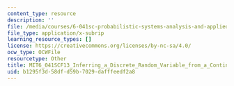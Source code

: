 ```yaml
---
content_type: resource
description: ''
file: /media/courses/6-041sc-probabilistic-systems-analysis-and-applied-probability-fall-2013/b1295f3d58dfd59b7029dafffeedf2a8_MIT6_041SCF13_Inferring_a_Discrete_Random_Variable_from_a_Continuous_Measurement_300k.srt
file_type: application/x-subrip
learning_resource_types: []
license: https://creativecommons.org/licenses/by-nc-sa/4.0/
ocw_type: OCWFile
resourcetype: Other
title: MIT6_041SCF13_Inferring_a_Discrete_Random_Variable_from_a_Continuous_Measurement_300k.srt
uid: b1295f3d-58df-d59b-7029-dafffeedf2a8
---
```

